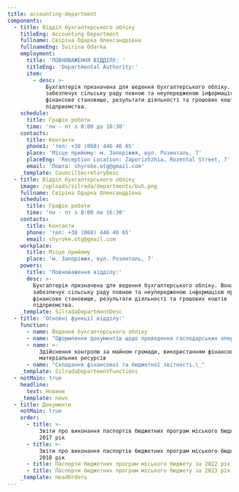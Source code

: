 ```yaml
---
title: accounting-department
components:
  - title: Відділ бухгалтерського обліку
    titleEng: Accounting Department
    fullname: Свіріна Одарка Олександрівна
    fullnameEng: Svirina Odarka
    employment:
      title: 'ПОВНОВАЖЕННЯ ВІДДІЛУ: '
      titleEng: 'Departmental Authority:'
      item:
        - desc: >-
            Бухгалтерія призначена для ведення бухгалтерського обліку. Вона
            забезпечує сільську раду повною та неупередженою інформацією про
            фінансове становище, результати діяльності та грошових коштів
            підприємства.
    schedule:
      title: Графік роботи
      time: 'пн - пт з 8:00 до 16:30'
    contacts:
      title: Контакти
      phone1: 'тел: +38 (068) 446 46 65'
      place: 'Місце прийому: м. Запоріжжя, вул. Розенталь, 7'
      placeEng: 'Reception Location: Zaporizhzhia, Rozental Street, 7'
      email: 'Пошта: shyroke.otg@gmail.com'
    _template: CouncilSecretaryDesc
  - title: Відділ бухгалтерського обліку
    image: /uploads/silrada/departments/buh.png
    fullname: Свіріна Одарка Олександрівна
    schedule:
      title: Графік роботи
      time: 'пн - пт з 8:00 по 16:30'
    contacts:
      title: Контакти
      phone: 'тел: +38 (068) 446 46 65'
      email: shyroke.otg@gmail.com
    workplace:
      title: Місце прийому
      place: 'м. Запоріжжя, вул. Розенталь, 7'
    powers:
      title: 'Повноваження відділу:'
      desc: >-
        Бухгалтерія призначена для ведення бухгалтерського обліку. Вона
        забезпечує сільську раду повною та неупередженою інформацією про
        фінансове становище, результати діяльності та грошових коштів
        підприємства.
    _template: SilradaDepartmentDesc
  - title: 'Основні функції відділу:'
    function:
      - name: Ведення бухгалтерського обліку
      - name: "Оформлення документів щодо проведення господарських операцій, взятті бюджетних зобов’язань, їх реєстрації в органах Державної казначейської служби\_"
      - name: >-
          Здійснення контролю за майном громади, використанням фінансових та
          матеріальних ресурсів
      - name: "Складання фінансової та бюджетної звітності.\_"
    _template: SilradaDepartmentFunctions
  - notMain: true
    headline:
      text: Новини
    _template: news
  - title: Документи
    notMain: true
    order:
      - title: >-
          Звіти про виконання паспортів бюджетних програм міського бюджету за
          2017 рік
      - title: >-
          Звіти про виконання паспортів бюджетних програм міського бюджету за
          2018 рік
      - title: Паспорти бюджетних програм міського бюджету за 2022 рік
      - title: Паспорти бюджетних програм міського бюджету за 2023 рік
    _template: HeadOrders
---
```



